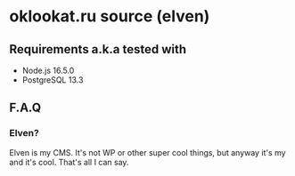 # oklookat.ru source (elven) #

## Requirements a.k.a tested with
- Node.js 16.5.0
- PostgreSQL 13.3

## F.A.Q
### Elven?
Elven is my CMS. It's not WP or other super cool things, but anyway it's my and it's cool. That's all I can say. 
